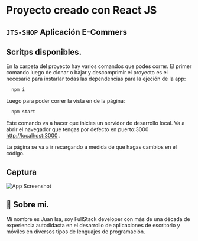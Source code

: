 
# Proyecto creado con React JS
## `JTS-SHOP` Aplicación E-Commers
## Scritps disponibles.

En la carpeta del proyecto hay varios comandos que podés correr. 
El primer comando luego de clonar o bajar y descomprimir el proyecto es el necesario para instarlar todas las dependencias para la ejeción de la app:

```bash
  npm i
```
Luego para poder correr la vista en de la página:

```bash
  npm start
```

Este comando va a hacer que inicies un servidor de desarrollo local.
Va a abrir el navegador que tengas por defecto en puerto:3000 [http://localhost:3000](http://localhost:3000) .

La página se va a ir recargando a medida de que hagas cambios en el código.

## Captura

![App Screenshot](./src/assets/2022-10-06-21-06-31_1.gif)


## 🚀 Sobre mi.
Mi nombre es Juan Isa, soy FullStack developer con más de una década de experiencia 
autodidacta en el desarrollo de aplicaciones de escritorio y móviles en diversos tipos de lenguajes de programación.

